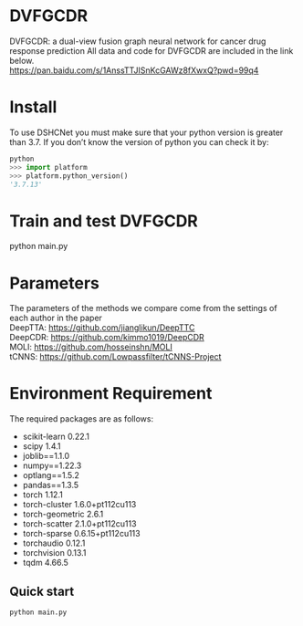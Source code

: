 #  DVFGCDR
DVFGCDR: a dual-view fusion graph neural network for cancer drug response prediction
All data and code for DVFGCDR are included in the link below.\
https://pan.baidu.com/s/1AnssTTJISnKcGAWz8fXwxQ?pwd=99q4
# Install
To use DSHCNet you must make sure that your python version is greater than 3.7. If you don’t know the version of python you can check it by:
```python
python
>>> import platform
>>> platform.python_version()
'3.7.13'
```
# Train and test DVFGCDR
python main.py
# Parameters
The parameters of the methods we compare come from the settings of each author in the paper \
DeepTTA: https://github.com/jianglikun/DeepTTC \
DeepCDR: https://github.com/kimmo1019/DeepCDR \
MOLI:    https://github.com/hosseinshn/MOLI \
tCNNS:   https://github.com/Lowpassfilter/tCNNS-Project
# Environment Requirement
The required packages are as follows:
- scikit-learn            0.22.1
- scipy                   1.4.1
- joblib==1.1.0
- numpy==1.22.3
- optlang==1.5.2
- pandas==1.3.5
- torch                   1.12.1
- torch-cluster           1.6.0+pt112cu113
- torch-geometric         2.6.1
- torch-scatter           2.1.0+pt112cu113
- torch-sparse            0.6.15+pt112cu113
- torchaudio              0.12.1
- torchvision             0.13.1
- tqdm                    4.66.5
## Quick start

```bash
python main.py
```
